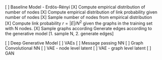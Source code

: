 [ ] Baseline Model - Erdös-Rényi
    [X] Compute empirical distribution of number of nodes
    [X] Compute empirical distribution of link probability given number of nodes
    [X] Sample number of nodes from empirical distribution
    [X] Compute link probability $r = |E| / N^2$ given the graphs in the training set with N nodes.
    [X] Sample graphs according Generate edges according to the generative model [1. sample N, 2. generate edges]

[ ] Deep Generative Model
    [ ] VAEs
        [ ] Message passing NN
        [ ] Graph Convolutional NN
        [ ] VAE - node level latent
        [ ] VAE - graph level latent
    [ ] GAN